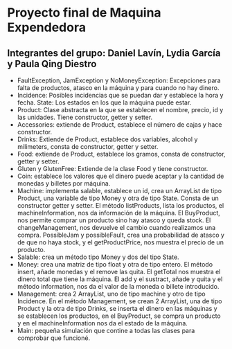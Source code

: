 # Proyecto final de Maquina Expendedora
## Integrantes del grupo: Daniel Lavín, Lydia García y Paula Qing Diestro

+ FaultException, JamException y NoMoneyException: Excepciones para falta de productos, atasco en la máquina y para cuando no hay dinero.
+ Incidence: Posibles incidencias que se puedan dar y establece la hora y fecha. State: Los estados en los que la máquina puede estar.
+ Product: Clase abstracta en la que se establecen el nombre, precio, id y las unidades. Tiene constructor, getter y setter.
+ Accessories: extiende de Product, establece el número de cajas y hace constructor.
+ Drinks: Extiende de Product, establece dos variables, alcohol y milimeters, consta de constructor, getter y setter.
+ Food: extiende de Product, establece los gramos, consta de constructor, getter y setter.
+ Gluten y GlutenFree: Extiende de la clase Food y tiene constructor.
+ Coin: establece los valores que el dinero puede aceptar y la cantidad de monedas y billetes por máquina.
+ Machine: implementa salable, establece un id, crea un ArrayList de tipo Product, una variable de tipo Money y otra de tipo State. Consta de un constructor getter y setter. El método listProducts, lista los productos, el machineInformation, nos da información de la máquina. El BuyProduct, nos permite comprar un producto sino hay atasco y queda stock. El changeManagement, nos devuelve el cambio cuando realizamos una compra. PossibleJam y possibleFault, crea una probabilidad de atasco y de que no haya stock, y el getProductPrice, nos muestra el precio de un producto.
+ Salable: crea un método tipo Money y dos del tipo State.
+ Money: crea una matriz de tipo float y otra de tipo entero. El método insert, añade monedas y el remove las quita. El getTotal nos muestra el dinero total que tiene la máquina. El add y el sustract, añade y quita y el método information, nos da el valor de la moneda o billete introducido.
+ Management: crea 2 ArrayList, uno de tipo machine y otro de tipo Incidence. En el método Management, se crean 2 ArrayList, una de tipo Product y la otra de tipo Drinks, se inserta el dinero en las máquinas y se establecen los productos, en el BuyProduct, se compra un producto y en el machineInformation nos da el estado de la máquina.
+ Main: pequeña simulación que contine a todas las clases para comprobar que funcioné.
